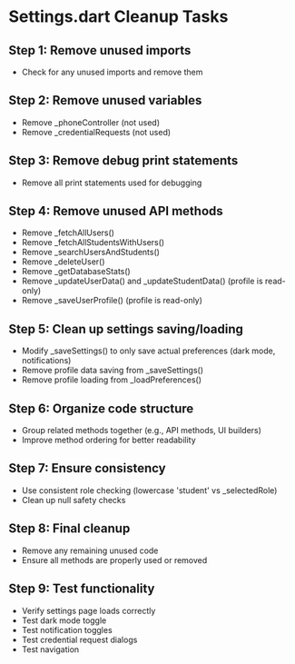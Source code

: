 # Settings.dart Cleanup Tasks

## Step 1: Remove unused imports
- Check for any unused imports and remove them

## Step 2: Remove unused variables
- Remove _phoneController (not used)
- Remove _credentialRequests (not used)

## Step 3: Remove debug print statements
- Remove all print statements used for debugging

## Step 4: Remove unused API methods
- Remove _fetchAllUsers()
- Remove _fetchAllStudentsWithUsers()
- Remove _searchUsersAndStudents()
- Remove _deleteUser()
- Remove _getDatabaseStats()
- Remove _updateUserData() and _updateStudentData() (profile is read-only)
- Remove _saveUserProfile() (profile is read-only)

## Step 5: Clean up settings saving/loading
- Modify _saveSettings() to only save actual preferences (dark mode, notifications)
- Remove profile data saving from _saveSettings()
- Remove profile loading from _loadPreferences()

## Step 6: Organize code structure
- Group related methods together (e.g., API methods, UI builders)
- Improve method ordering for better readability

## Step 7: Ensure consistency
- Use consistent role checking (lowercase 'student' vs _selectedRole)
- Clean up null safety checks

## Step 8: Final cleanup
- Remove any remaining unused code
- Ensure all methods are properly used or removed

## Step 9: Test functionality
- Verify settings page loads correctly
- Test dark mode toggle
- Test notification toggles
- Test credential request dialogs
- Test navigation
